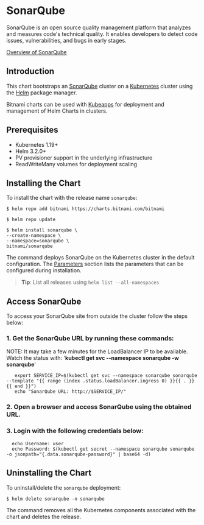 
# SonarQube 

SonarQube is an open source quality management platform that analyzes and measures code's technical quality. It enables developers to detect code issues, vulnerabilities, and bugs 
in early stages.

[Overview of SonarQube](http://www.sonarqube.org)


## Introduction

This chart bootstraps an [SonarQube](https://github.com/bitnami/bitnami-docker-sonarqube) cluster on a [Kubernetes](https://kubernetes.io) cluster using the [Helm](https://helm.sh) 
package manager.

Bitnami charts can be used with [Kubeapps](https://kubeapps.dev/) for deployment and management of Helm Charts in clusters.

## Prerequisites

- Kubernetes 1.19+
- Helm 3.2.0+
- PV provisioner support in the underlying infrastructure
- ReadWriteMany volumes for deployment scaling

## Installing the Chart

To install the chart with the release name `sonarqube`:

```console
$ helm repo add bitnami https://charts.bitnami.com/bitnami

$ helm repo update

$ helm install sonarqube \
--create-namespace \
--namespace=sonarqube \
bitnami/sonarqube
```

The command deploys SonarQube on the Kubernetes cluster in the default configuration. The [Parameters](#parameters) section lists the parameters that can be configured during 
installation.

> **Tip**: List all releases using `helm list --all-namespaces`

## Access SonarQube

To access your SonarQube site from outside the cluster follow the steps below:

### 1. Get the SonarQube URL by running these commands:

  NOTE: It may take a few minutes for the LoadBalancer IP to be available.
        Watch the status with: '__kubectl get svc --namespace sonarqube -w sonarqube__'
```
   export SERVICE_IP=$(kubectl get svc --namespace sonarqube sonarqube --template "{{ range (index .status.loadBalancer.ingress 0) }}{{ . }}{{ end }}")
   echo "SonarQube URL: http://$SERVICE_IP/"
```
### 2. Open a browser and access SonarQube using the obtained URL.

### 3. Login with the following credentials below:
```
  echo Username: user
  echo Password: $(kubectl get secret --namespace sonarqube sonarqube -o jsonpath="{.data.sonarqube-password}" | base64 -d)
```

## Uninstalling the Chart

To uninstall/delete the `sonarqube` deployment:

```console
$ helm delete sonarqube -n sonarqube
```

The command removes all the Kubernetes components associated with the chart and deletes the release.





